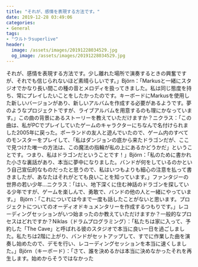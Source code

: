 ```yaml
---
title: "それが、感情を表現する方法です。"
date: 2019-12-28 03:49:06
categories:
- General
tags:
- "ウルトラsuperlive"
header:
  image: /assets/images/20191228034529.jpg
  og_image: /assets/images/20191228034529.jpg
---
```


それが、感情を表現する方法です。少し離れた場所で演奏するときの興奮ですが、それでも信じられないほど素晴らしいです。」Björn：「Markusと一緒にスタジオでかなり長い間この種の音とメロディを扱ってきました。私は同じ態度を持ち、常にプレイしたいことをしたかったのです。キーボードにMarkusを使用した新しいバージョンがあり、新しいアルバムを作成する必要があるようです。夢のようなプロジェクトですが、ライブアルバムを用意するのも理にかなっています。」この曲の背景にあるストーリーを教えていただけますか？ニクラス：「この曲は、私がPCでプレイしていたゲームのキャラクターにちなんで名付けられました2005年に戻った。ポーランドの友人と遊んでいたので、ゲーム内のすべてのモンスターをプレイして、「私はダンジョンの底から来たドラゴンだが、ここで見つけた唯一の方法は、この魔法の指輪が私の上にあるかどうかだ」ということです。つまり、私はドラゴンだということです！」Björn：「私のために書かれた小さな裏話があり、本当に夢中になりました。バンドが何をしているのかという自己宣伝的なものだったと思うので、私はいつもよりも細心の注意を払って書きましたが、あなたはそれがとても良いことを知っています。」ファンタジーの世界の若い少年…ニクラス：「はい、地下深くに住む神話のドラゴンを探している少年ですが、ゲームを楽しんで、勇敢で、バンドの他の人と一緒にやっています。」 Björn：「これについては今まで一度も話したことがないと思います。プロジェクトについてのオーディオドキュメンタリーを作成するつもりです。」レコーディングセッションがいつ始まったのか教えていただけますか？一般的なプロセスはどれですか？Niklas（ドラムプログラミング）：「私たちは家に入って、予約した「The Cave」と呼ばれる彼のスタジオで本当に良い一日を過ごしました。私たちは2階に上がり、バンドがセットアップして、すでに作業した曲を演奏し始めたので、デモを行い、レコーディングセッションを本当に速くしました。」Björn（キーボード）：「さて、誰を決めるかは本当に決めなかったそれを再生します。始めからそうではなかった
